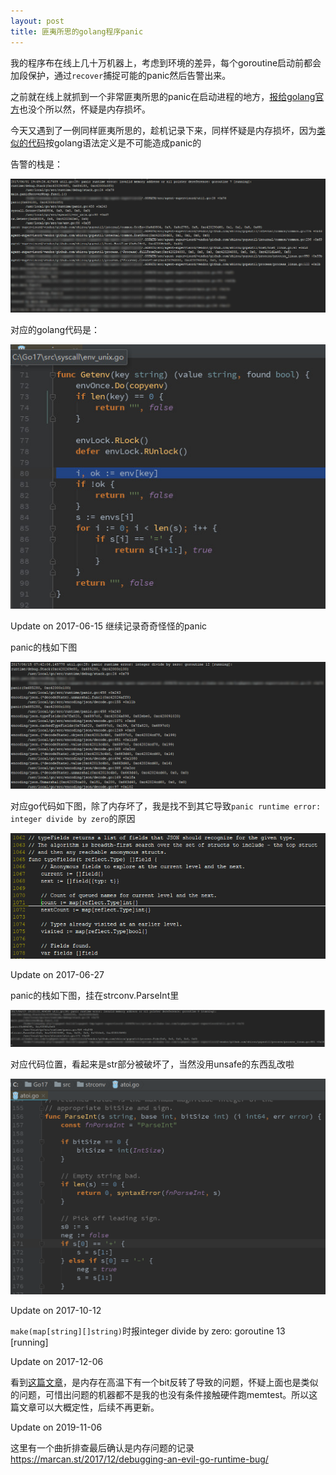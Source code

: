 ```yaml
---
layout: post
title: 匪夷所思的golang程序panic 
---
```


我的程序布在线上几十万机器上，考虑到环境的差异，每个goroutine启动前都会加段保护，通过`recover`捕捉可能的panic然后告警出来。

之前就在线上就抓到一个非常匪夷所思的panic在启动进程的地方，[报给golang官方](https://github.com/golang/go/issues/19918)也没个所以然，怀疑是内存损坏。

今天又遇到了一例同样匪夷所思的，趁机记录下来，同样怀疑是内存损坏，因为[类似的代码](https://play.golang.org/p/gvq0_7vXTv)按golang语法定义是不可能造成panic的

告警的栈是：

![screenshot](/img/2017-06-01_201705.jpg)

对应的golang代码是：

![screenshot](/img/2017-06-01_201630.jpg)

Update on 2017-06-15 继续记录奇奇怪怪的panic

panic的栈如下图

![screenshot](/img/2017-06-15_094934.png)

对应go代码如下图，除了内存坏了，我是找不到其它导致`panic runtime error: integer divide by zero`的原因

![screenshot](/img/2017-06-15_094958.png)

Update on 2017-06-27

panic的栈如下图，挂在strconv.ParseInt里

![screenshot](/img/2017-06-27_183111.png)

对应代码位置，看起来是str部分被破坏了，当然没用unsafe的东西乱改啦

![screenshot](/img/2017-06-27_183224.png)

Update on 2017-10-12

`make(map[string][]string)`时报integer divide by zero: goroutine 13 [running]

Update on 2017-12-06

看到[这篇文章](https://marcan.st/2017/12/debugging-an-evil-go-runtime-bug/)，是内存在高温下有一个bit反转了导致的问题，怀疑上面也是类似的问题，可惜出问题的机器都不是我的也没有条件接触硬件跑memtest。所以这篇文章可以大概定性，后续不再更新。

Update on 2019-11-06

这里有一个曲折排查最后确认是内存问题的记录 https://marcan.st/2017/12/debugging-an-evil-go-runtime-bug/
